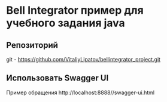 Bell Integrator пример для учебного задания java
======================
Репозиторий
-
git - https://github.com/VitaliyLipatov/bellintegrator_project.git

Использовать Swagger UI
-
Пример обращения http://localhost:8888//swagger-ui.html